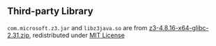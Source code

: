 ## Third-party Library

``com.microsoft.z3.jar`` and ``libz3java.so`` are from [z3-4.8.16-x64-glibc-2.31.zip](https://github.com/Z3Prover/z3/releases/download/z3-4.8.16/z3-4.8.16-x64-glibc-2.31.zip), redistributed under [MIT License](LICENSE.z3)
